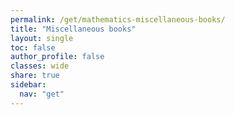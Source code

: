 ```yaml
---
permalink: /get/mathematics-miscellaneous-books/
title: "Miscellaneous books"
layout: single
toc: false
author_profile: false
classes: wide
share: true
sidebar:
  nav: "get"
---
```


